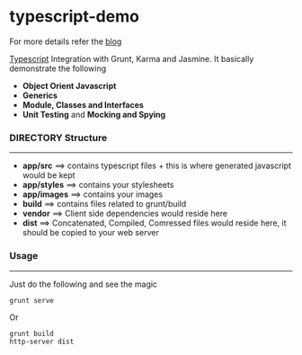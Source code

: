 # typescript-demo
For more details refer the [blog](https://www.prokarma.com/blog/2015/02/10/blazing-fast-javascript-development)

[Typescript](http://www.typescriptlang.org/) Integration with Grunt, Karma and Jasmine. It basically demonstrate the following

* __Object Orient Javascript__
* __Generics__
* __Module, Classes and Interfaces__
* __Unit Testing__ and __Mocking and Spying__

### DIRECTORY Structure ###
---

* __app/src__ ==> contains typescript files + this is where generated javascript would be kept
* __app/styles__ ==> contains your stylesheets
* __app/images__ ==> contains your images
* __build__ ==> contains files related to grunt/build
* __vendor__ ==> Client side dependencies would reside here
* __dist__ ==> Concatenated, Compiled, Comressed files would reside here, it should be copied to your web server


### Usage ###
---
Just do the following and see the magic

	grunt serve
	
Or

	grunt build
	http-server dist



